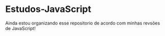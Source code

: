 # Estudos-JavaScript
 Ainda estou organizando esse repositorio de acordo com minhas revsões de JavaScript!
